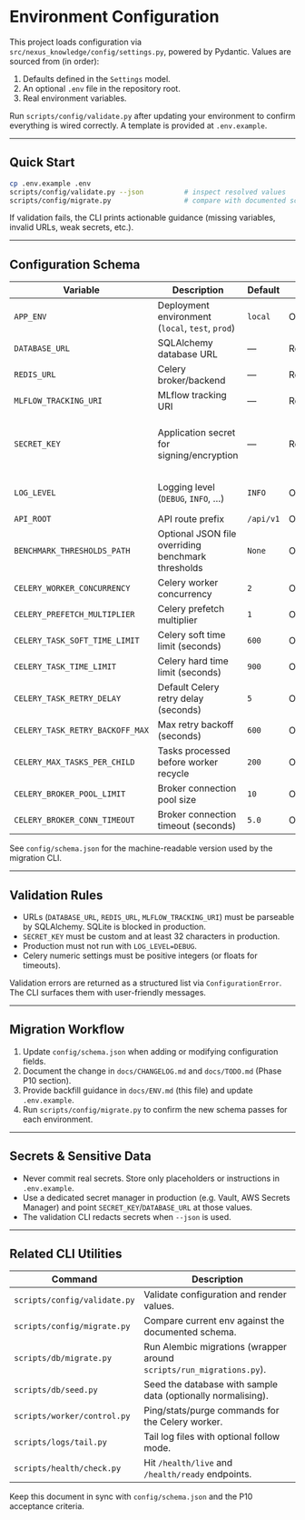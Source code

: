 # Environment Configuration

This project loads configuration via `src/nexus_knowledge/config/settings.py`, powered by Pydantic. Values are sourced from (in order):

1. Defaults defined in the `Settings` model.
2. An optional `.env` file in the repository root.
3. Real environment variables.

Run `scripts/config/validate.py` after updating your environment to confirm everything is wired correctly. A template is provided at `.env.example`.

---

## Quick Start

```bash
cp .env.example .env
scripts/config/validate.py --json          # inspect resolved values
scripts/config/migrate.py                  # compare with documented schema
```

If validation fails, the CLI prints actionable guidance (missing variables, invalid URLs, weak secrets, etc.).

---

## Configuration Schema

| Variable                        | Description                                        | Default   | Local    | Test     | Prod                              |
| ------------------------------- | -------------------------------------------------- | --------- | -------- | -------- | --------------------------------- |
| `APP_ENV`                       | Deployment environment (`local`, `test`, `prod`)   | `local`   | Optional | Optional | Required                          |
| `DATABASE_URL`                  | SQLAlchemy database URL                            | —         | Required | Required | Required                          |
| `REDIS_URL`                     | Celery broker/backend                              | —         | Required | Required | Required                          |
| `MLFLOW_TRACKING_URI`           | MLflow tracking URI                                | —         | Required | Required | Required                          |
| `SECRET_KEY`                    | Application secret for signing/encryption          | —         | Required | Required | Required (≥32 chars, non-default) |
| `LOG_LEVEL`                     | Logging level (`DEBUG`, `INFO`, …)                 | `INFO`    | Optional | Optional | Required (not `DEBUG`)            |
| `API_ROOT`                      | API route prefix                                   | `/api/v1` | Optional | Optional | Optional                          |
| `BENCHMARK_THRESHOLDS_PATH`     | Optional JSON file overriding benchmark thresholds | `None`    | Optional | Optional | Optional                          |
| `CELERY_WORKER_CONCURRENCY`     | Celery worker concurrency                          | `2`       | Optional | Optional | Required                          |
| `CELERY_PREFETCH_MULTIPLIER`    | Celery prefetch multiplier                         | `1`       | Optional | Optional | Required                          |
| `CELERY_TASK_SOFT_TIME_LIMIT`   | Celery soft time limit (seconds)                   | `600`     | Optional | Optional | Required                          |
| `CELERY_TASK_TIME_LIMIT`        | Celery hard time limit (seconds)                   | `900`     | Optional | Optional | Required                          |
| `CELERY_TASK_RETRY_DELAY`       | Default Celery retry delay (seconds)               | `5`       | Optional | Optional | Required                          |
| `CELERY_TASK_RETRY_BACKOFF_MAX` | Max retry backoff (seconds)                        | `600`     | Optional | Optional | Required                          |
| `CELERY_MAX_TASKS_PER_CHILD`    | Tasks processed before worker recycle              | `200`     | Optional | Optional | Optional                          |
| `CELERY_BROKER_POOL_LIMIT`      | Broker connection pool size                        | `10`      | Optional | Optional | Optional                          |
| `CELERY_BROKER_CONN_TIMEOUT`    | Broker connection timeout (seconds)                | `5.0`     | Optional | Optional | Optional                          |

See `config/schema.json` for the machine-readable version used by the migration CLI.

---

## Validation Rules

- URLs (`DATABASE_URL`, `REDIS_URL`, `MLFLOW_TRACKING_URI`) must be parseable by SQLAlchemy. SQLite is blocked in production.
- `SECRET_KEY` must be custom and at least 32 characters in production.
- Production must not run with `LOG_LEVEL=DEBUG`.
- Celery numeric settings must be positive integers (or floats for timeouts).

Validation errors are returned as a structured list via `ConfigurationError`. The CLI surfaces them with user-friendly messages.

---

## Migration Workflow

1. Update `config/schema.json` when adding or modifying configuration fields.
2. Document the change in `docs/CHANGELOG.md` and `docs/TODO.md` (Phase P10 section).
3. Provide backfill guidance in `docs/ENV.md` (this file) and update `.env.example`.
4. Run `scripts/config/migrate.py` to confirm the new schema passes for each environment.

---

## Secrets & Sensitive Data

- Never commit real secrets. Store only placeholders or instructions in `.env.example`.
- Use a dedicated secret manager in production (e.g. Vault, AWS Secrets Manager) and point `SECRET_KEY`/`DATABASE_URL` at those values.
- The validation CLI redacts secrets when `--json` is used.

---

## Related CLI Utilities

| Command                      | Description                                                          |
| ---------------------------- | -------------------------------------------------------------------- |
| `scripts/config/validate.py` | Validate configuration and render values.                            |
| `scripts/config/migrate.py`  | Compare current env against the documented schema.                   |
| `scripts/db/migrate.py`      | Run Alembic migrations (wrapper around `scripts/run_migrations.py`). |
| `scripts/db/seed.py`         | Seed the database with sample data (optionally normalising).         |
| `scripts/worker/control.py`  | Ping/stats/purge commands for the Celery worker.                     |
| `scripts/logs/tail.py`       | Tail log files with optional follow mode.                            |
| `scripts/health/check.py`    | Hit `/health/live` and `/health/ready` endpoints.                    |

Keep this document in sync with `config/schema.json` and the P10 acceptance criteria.
